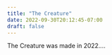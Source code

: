 ```yaml
---
title: "The Creature"
date: 2022-09-30T20:12:45-07:00
draft: false
---
```


The Creature was made in 2022....